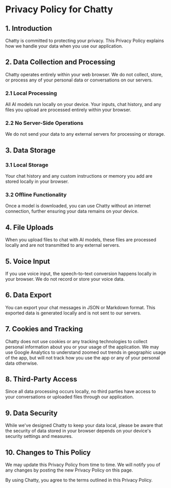 # Privacy Policy for Chatty

## 1. Introduction

Chatty is committed to protecting your privacy. This Privacy Policy explains how we handle your data when you use our application.

## 2. Data Collection and Processing

Chatty operates entirely within your web browser. We do not collect, store, or process any of your personal data or conversations on our servers.

### 2.1 Local Processing
All AI models run locally on your device. Your inputs, chat history, and any files you upload are processed entirely within your browser.

### 2.2 No Server-Side Operations
We do not send your data to any external servers for processing or storage.

## 3. Data Storage

### 3.1 Local Storage
Your chat history and any custom instructions or memory you add are stored locally in your browser.

### 3.2 Offline Functionality
Once a model is downloaded, you can use Chatty without an internet connection, further ensuring your data remains on your device.

## 4. File Uploads

When you upload files to chat with AI models, these files are processed locally and are not transmitted to any external servers.

## 5. Voice Input

If you use voice input, the speech-to-text conversion happens locally in your browser. We do not record or store your voice data.

## 6. Data Export

You can export your chat messages in JSON or Markdown format. This exported data is generated locally and is not sent to our servers.

## 7. Cookies and Tracking

Chatty does not use cookies or any tracking technologies to collect personal information about you or your usage of the application. We may use Google Analytics to understand zoomed out trends in geographic usage of the app, but will not track how you use the app or any of your personal data otherwise.

## 8. Third-Party Access

Since all data processing occurs locally, no third parties have access to your conversations or uploaded files through our application.

## 9. Data Security

While we've designed Chatty to keep your data local, please be aware that the security of data stored in your browser depends on your device's security settings and measures.

## 10. Changes to This Policy

We may update this Privacy Policy from time to time. We will notify you of any changes by posting the new Privacy Policy on this page.

By using Chatty, you agree to the terms outlined in this Privacy Policy.

